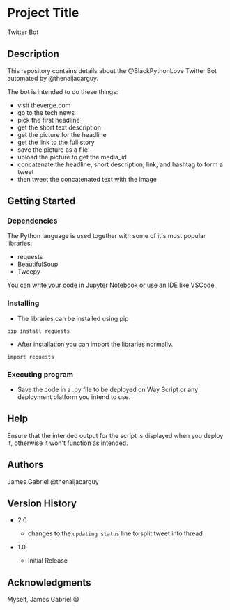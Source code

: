 # Project Title

Twitter Bot

## Description

This repository contains details about the @BlackPythonLove Twitter Bot automated by @thenaijacarguy.

The bot is intended to do these things:
- visit theverge.com
- go to the tech news
- pick the first headline
- get the short text description
- get the picture for the headline
- get the link to the full story
- save the picture as a file
- upload the picture to get the media_id
- concatenate the headline, short description, link, and hashtag to form a tweet
- then tweet the concatenated text with the image

## Getting Started

### Dependencies

The Python language is used together with some of it's most popular libraries:
* requests
* BeautifulSoup
* Tweepy

You can write your code in Jupyter Notebook or use an IDE like VSCode.


### Installing

* The libraries can be installed using pip 
```
pip install requests
```
* After installation you can import the libraries normally.
```
import requests
```

### Executing program

* Save the code in a .py file to be deployed on Way Script or any deployment platform you intend to use.


## Help

Ensure that the intended output for the script is displayed when you deploy it, otherwise it won't function as intended.

## Authors

James Gabriel @thenaijacarguy


## Version History

* 2.0
    * changes to the `updating status` line to split tweet into thread

* 1.0
    * Initial Release


## Acknowledgments

Myself, James Gabriel 😁
